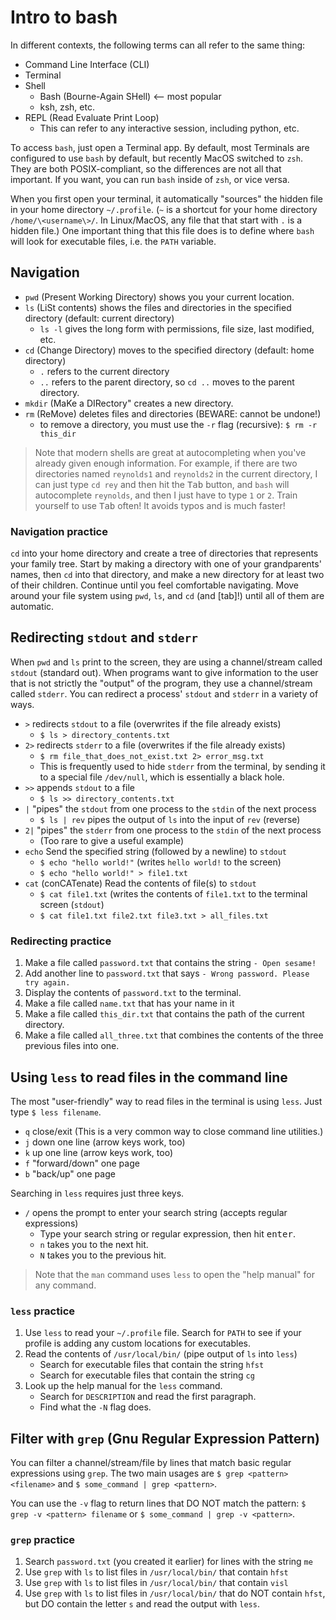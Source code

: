 # Intro to bash

In different contexts, the following terms can all refer to the same thing:

* Command Line Interface (CLI)
* Terminal
* Shell
  * Bash (Bourne-Again SHell)  <-- most popular
  * ksh, zsh, etc.
* REPL (Read Evaluate Print Loop)
  * This can refer to any interactive session, including python, etc.

To access `bash`, just open a Terminal app. By default, most Terminals are
configured to use `bash` by default, but recently MacOS switched to `zsh`. They
are both POSIX-compliant, so the differences are not all that important. If you
want, you can run `bash` inside of `zsh`, or vice versa.

When you first open your terminal, it automatically "sources" the hidden file
in your home directory `~/.profile`. (`~` is a shortcut for your home directory
`/home/\<username\>/`. In Linux/MacOS, any file that that start with `.` is a
hidden file.) One important thing that this file does is to define where `bash`
will look for executable files, i.e. the `PATH` variable.

## Navigation

* `pwd` (Present Working Directory) shows you your current location.
* `ls` (LiSt contents) shows the files and directories in the specified
  directory (default: current directory)
  * `ls -l` gives the long form with permissions, file size, last modified, etc.
* `cd` (Change Directory) moves to the specified directory (default: home directory)
  * `.` refers to the current directory
  * `..` refers to the parent directory, so `cd ..` moves to the parent
    directory.
* `mkdir` (MaKe a DIRectory" creates a new directory.
* `rm` (ReMove) deletes files and directories (BEWARE: cannot be undone!)
  * to remove a directory, you must use the `-r` flag (recursive): `$ rm -r this_dir`

> Note that modern shells are great at autocompleting when you've already given
> enough information. For example, if there are two directories named
> `reynolds1` and `reynolds2` in the current directory, I can just type
> `cd rey` and then hit the <kbd>Tab</kbd> button, and `bash` will autocomplete
> `reynolds`, and then I just have to type `1` or `2`. Train yourself to use
> <kbd>Tab</kbd> often! It avoids typos and is much faster!

### Navigation practice

`cd` into your home directory and create a tree of directories that represents
your family tree. Start by making a directory with one of your grandparents'
names, then `cd` into that directory, and make a new directory for at least two
of their children. Continue until you feel comfortable navigating. 
Move around your file system using `pwd`, `ls`, and `cd` (and
[tab]!) until all of them are automatic.

## Redirecting `stdout` and `stderr`

When `pwd` and `ls` print to the screen, they are using a channel/stream called
`stdout` (standard out). When programs want to give information to the user
that is not strictly the "output" of the program, they use a channel/stream
called `stderr`. You can redirect a process' `stdout` and `stderr` in a variety
of ways.

* `>` redirects `stdout` to a file (overwrites if the file already exists)
  * `$ ls > directory_contents.txt`
* `2>` redirects `stderr` to a file (overwrites if the file already exists)
  * `$ rm file_that_does_not_exist.txt 2> error_msg.txt`
  * This is frequently used to hide `stderr` from the terminal, by sending it
    to a special file `/dev/null`, which is essentially a black hole.
* `>>` appends `stdout` to a file
  * `$ ls >> directory_contents.txt`
* `|` "pipes" the `stdout` from one process to the `stdin` of the next process
  * `$ ls | rev` pipes the output of `ls` into the input of `rev` (reverse)
* `2|` "pipes" the `stderr` from one process to the `stdin` of the next process
  * (Too rare to give a useful example)
* `echo` Send the specified string (followed by a newline) to `stdout`
  * `$ echo "hello world!"` (writes `hello world!` to the screen)
  * `$ echo "hello world!" > file1.txt`
* `cat` (conCATenate) Read the contents of file(s) to `stdout`
  * `$ cat file1.txt` (writes the contents of `file1.txt` to the terminal screen (`stdout`)
  * `$ cat file1.txt file2.txt file3.txt > all_files.txt`

### Redirecting practice

1. Make a file called `password.txt` that contains the string `- Open sesame!`
1. Add another line to `password.txt` that says `- Wrong password. Please try again.`
1. Display the contents of `password.txt` to the terminal.
1. Make a file called `name.txt` that has your name in it
1. Make a file called `this_dir.txt` that contains the path of the current directory.
1. Make a file called `all_three.txt` that combines the contents of the three previous files into one.

## Using `less` to read files in the command line

The most "user-friendly" way to read files in the terminal is using `less`.
Just type `$ less filename`.

* `q` close/exit (This is a very common way to close command line utilities.)
* `j` down one line (arrow keys work, too)
* `k` up one line (arrow keys work, too)
* `f` "forward/down" one page
* `b` "back/up" one page

Searching in `less` requires just three keys.

* `/` opens the prompt to enter your search string (accepts regular expressions)
  * Type your search string or regular expression, then hit <kbd>enter</kbd>.
  * `n` takes you to the next hit.
  * `N` takes you to the previous hit.

> Note that the `man` command uses `less` to open the "help manual" for any
> command.

### `less` practice

1. Use `less` to read your `~/.profile` file. Search for `PATH` to see if your
   profile is adding any custom locations for executables.
1. Read the contents of `/usr/local/bin/` (pipe output of `ls` into `less`)
   * Search for executable files that contain the string `hfst`
   * Search for executable files that contain the string `cg`
1. Look up the help manual for the `less` command.
   * Search for `DESCRIPTION` and read the first paragraph.
   * Find what the `-N` flag does.

## Filter with `grep` (Gnu Regular Expression Pattern)

You can filter a channel/stream/file by lines that match basic regular
expressions using `grep`. The two main usages are `$ grep <pattern> <filename>`
and `$ some_command | grep <pattern>`.

You can use the `-v` flag to return lines that DO NOT match the pattern:
`$ grep -v <pattern> filename` or `$ some_command | grep -v <pattern>`.

### `grep` practice

1. Search `password.txt` (you created it earlier) for lines with the string `me`
1. Use `grep` with `ls` to list files in `/usr/local/bin/` that contain `hfst`
1. Use `grep` with `ls` to list files in `/usr/local/bin/` that contain `visl`
1. Use `grep` with `ls` to list files in `/usr/local/bin/` that do NOT contain
   `hfst`, but DO contain the letter `s` and read the output with `less`.
